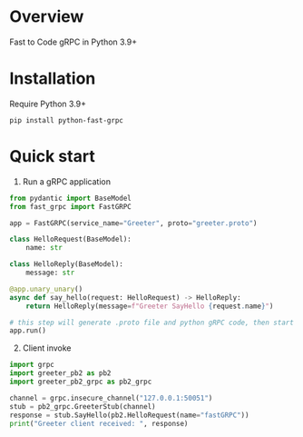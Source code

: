 # Overview
Fast to Code gRPC in Python 3.9+

# Installation
Require Python 3.9+
```shell
pip install python-fast-grpc
```

# Quick start
1. Run a gRPC application
```python
from pydantic import BaseModel
from fast_grpc import FastGRPC

app = FastGRPC(service_name="Greeter", proto="greeter.proto")

class HelloRequest(BaseModel):
    name: str

class HelloReply(BaseModel):
    message: str

@app.unary_unary()
async def say_hello(request: HelloRequest) -> HelloReply:
    return HelloReply(message=f"Greeter SayHello {request.name}")

# this step will generate .proto file and python gRPC code, then start a grpc server
app.run()
```
2. Client invoke
```python
import grpc
import greeter_pb2 as pb2
import greeter_pb2_grpc as pb2_grpc

channel = grpc.insecure_channel("127.0.0.1:50051")
stub = pb2_grpc.GreeterStub(channel)
response = stub.SayHello(pb2.HelloRequest(name="fastGRPC"))
print("Greeter client received: ", response)
```
